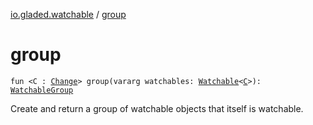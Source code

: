[io.gladed.watchable](index.md) / [group](./group.md)

# group

`fun <C : `[`Change`](-change/index.md)`> group(vararg watchables: `[`Watchable`](-watchable/index.md)`<`[`C`](group.md#C)`>): `[`WatchableGroup`](-watchable-group/index.md)

Create and return a group of watchable objects that itself is watchable.

